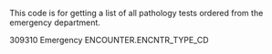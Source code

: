 This code is for getting a list of all pathology tests ordered from the emergency department.

309310	Emergency
ENCOUNTER.ENCNTR_TYPE_CD

